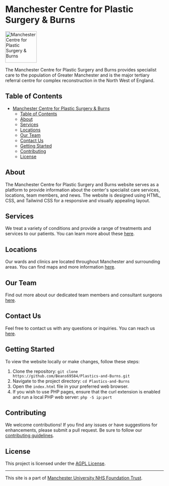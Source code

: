 # Manchester Centre for Plastic Surgery & Burns

<img src="https://mcrplasticsurgeryandburns.co.uk/cfpsb.png" alt="Manchester Centre for Plastic Surgery & Burns" height="100">

The Manchester Centre for Plastic Surgery and Burns provides specialist care to the population of Greater Manchester and is the major tertiary referral centre for complex reconstruction in the North West of England.

## Table of Contents

- [Manchester Centre for Plastic Surgery \& Burns](#manchester-centre-for-plastic-surgery--burns)
  - [Table of Contents](#table-of-contents)
  - [About](#about)
  - [Services](#services)
  - [Locations](#locations)
  - [Our Team](#our-team)
  - [Contact Us](#contact-us)
  - [Getting Started](#getting-started)
  - [Contributing](#contributing)
  - [License](#license)

## About

The Manchester Centre for Plastic Surgery and Burns website serves as a platform to provide information about the center's specialist care services, locations, team members, and news. The website is designed using HTML, CSS, and Tailwind CSS for a responsive and visually appealing layout.

## Services

We treat a variety of conditions and provide a range of treatments and services to our patients. You can learn more about these [here](https://mcrplasticsurgeryandburns.co.uk/Services.html).

## Locations

Our wards and clinics are located throughout Manchester and surrounding areas. You can find maps and more information [here](https://mcrplasticsurgeryandburns.co.uk/Locations.html).

## Our Team

Find out more about our dedicated team members and consultant surgeons [here](https://mcrplasticsurgeryandburns.co.uk/OurTeam.html).

## Contact Us

Feel free to contact us with any questions or inquiries. You can reach us [here](https://mcrplasticsurgeryandburns.co.uk/contact-us/).

## Getting Started

To view the website locally or make changes, follow these steps:

1. Clone the repository: `git clone https://github.com/Beans69584/Plastics-and-Burns.git`
2. Navigate to the project directory: `cd Plastics-and-Burns`
3. Open the `index.html` file in your preferred web browser.
4. If you wish to use PHP pages, ensure that the curl extension is enabled and run a local PHP web server: `php -S ip:port`

## Contributing

We welcome contributions! If you find any issues or have suggestions for enhancements, please submit a pull request. Be sure to follow our [contributing guidelines](CONTRIBUTING.md).

## License

This project is licensed under the [AGPL License](LICENSE).

---

This site is a part of [Manchester University NHS Foundation Trust](http://www.mft.nhs.uk/).

